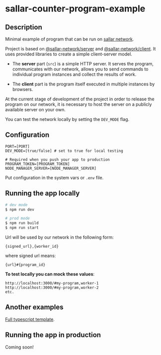 # sallar-counter-program-example

## Description

Minimal example of program that can be run on [sallar network](https://sallar.io/).

Project is based on [@sallar-network/server](https://github.com/NERVE-labs-team/sallar-network-server-library) and [@sallar-network/client](https://github.com/NERVE-labs-team/sallar-network-client-library). It uses provided libraries to create a simple client-server model.

* The **server** part (`src`) is a simple HTTP server. It serves the program, communicates with our network, allows you to send commands to individual program instances and collect the results of work.

* The **client** part is the program itself executed in multiple instances by browsers.

At the current stage of development of the project in order to release the program on our network, it is necessary to host the server on a publicly available server on your own.

You can test the network locally by setting the `DEV_MODE` flag.

## Configuration

```env
PORT=[PORT]
DEV_MODE=[true/false] # set to true for local testing

# Required when you push your app to production
PROGRAM_TOKEN=[PROGRAM_TOKEN]
NODE_MANAGER_SERVER=[NODE_MANAGER_SERVER]
```

Put configuration in the system vars or `.env` file.

## Running the app locally

```bash
# dev mode
$ npm run dev

# prod mode
$ npm run build
$ npm run start
```

Url will be used by our network in the following form:

```
{signed_url},{worker_id}
```

where signed url means:

```
{url}#{program_id}
```

**To test locally you can mock these values**:

```
http://localhost:3000/#my-program,worker-1
http://localhost:3000/#my-program,worker-2
etc.
```

## Another examples

[Full typescript template](https://github.com/NERVE-labs-team/sallar-typescript-minimal-template).

## Running the app in production

Coming soon!
